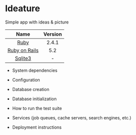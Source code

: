 # Ideature

Simple app with ideas & picture

| Name |  Version |
| :--: | :---: |
| [Ruby](https://www.ruby-lang.org) | 2.4.1 |
| [Ruby on Rails](http://www.rubyonrails.org/) | 5.2 |
| [Sqlite3](https://www.sqlite.org/) | - |

* System dependencies

* Configuration

* Database creation

* Database initialization

* How to run the test suite

* Services (job queues, cache servers, search engines, etc.)

* Deployment instructions